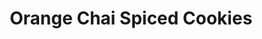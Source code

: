 ---
# vim: ft=yaml
title: Orange Chai Spiced Cookies
adapted_from:
  - name: Bowl of Delicious
  - url: https://www.bowlofdelicious.com/orange-chai-spice-cookies-made-with-whole-wheat-flour/
yield: 4 dozen small cookies
ingredients:
  - item: butter
    qty: 1
    unit: stick
    prep: softened to room temperature
  - item: sugar
    qty: 1
    unit: c
  - item: egg
    qty: 1
  - item: orange
    qty: 1
    prep: zested
  - item: orange juice
    qty: 0.25
    unit: c  
  - item: salt
    qty: 0.25
    unit: t
  - item: baking soda
    qty: 1
    unit: t
  - item: cinnamon
    qty: 1.5
    unit: t
  - item: cardamom
    qty: 0.5 
    unit: t
  - item: ground ginger
    qty: 0.5
    unit: t
  - item: allspice
    qty: 0.25
    unit: t
  - item: nutmeg
    qty: 0.25
    unit: t
  - item: flour
    qty: 1.5
    unit: c
preheat: 350    
procedure:
  - Cream butter and sugar. Add egg and mix to combine.
  - Add orange juice and zest. Mix to combine.
  - In a separate bowl, combine flour, baking soda, salt, and spices.
  - Add dry to wet ingredients.
  - Chill dough for 1 hour
  - Scoop out small portions of the dough and form balls no bigger than ping pong balls.
  - Place balls on on parchment covered cookie sheet about two inches apart.
  - Bake at 350º for 10 minutes or until the cookies start to brown.
---